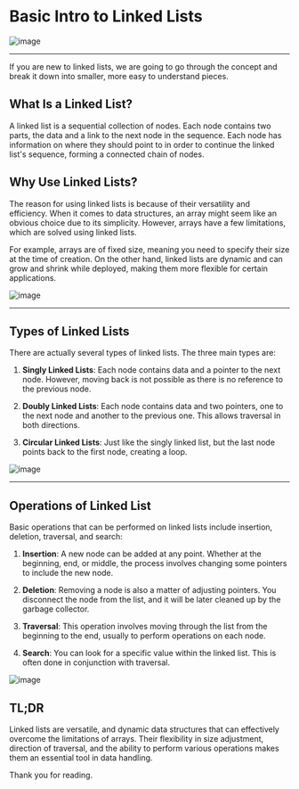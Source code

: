 # Basic Intro to Linked Lists

![image](https://github.com/ConlanSchool/Linked-Lists/assets/121739541/aace6680-5485-427e-a5b9-c04c5ef16740)


---

If you are new to linked lists, we are going to go through the concept and break it down into smaller, more easy to understand pieces.

## What Is a Linked List?

A linked list is a sequential collection of nodes. Each node contains two parts, the data and a link to the next node in the sequence. Each node has information on where they should point to in order to continue the linked list's sequence, forming a connected chain of nodes.

## Why Use Linked Lists?

The reason for using linked lists is because of their versatility and efficiency. When it comes to data structures, an array might seem like an obvious choice due to its simplicity. However, arrays have a few limitations, which are solved using linked lists. 

For example, arrays are of fixed size, meaning you need to specify their size at the time of creation. On the other hand, linked lists are dynamic and can grow and shrink while deployed, making them more flexible for certain applications. 

![image](https://github.com/ConlanSchool/Linked-Lists/assets/121739541/900d35d5-a825-40e2-ba05-7f15eeb54f9d)

---

## Types of Linked Lists

There are actually several types of linked lists. The three main types are:

1. **Singly Linked Lists**: Each node contains data and a pointer to the next node. However, moving back is not possible as there is no reference to the previous node.

2. **Doubly Linked Lists**: Each node contains data and two pointers, one to the next node and another to the previous one. This allows traversal in both directions.

3. **Circular Linked Lists**: Just like the singly linked list, but the last node points back to the first node, creating a loop.

![image](https://github.com/ConlanSchool/Linked-Lists/assets/121739541/ba41625e-be40-4005-926e-415cb01baedf)


---

## Operations of Linked List 

Basic operations that can be performed on linked lists include insertion, deletion, traversal, and search:

1. **Insertion**: A new node can be added at any point. Whether at the beginning, end, or middle, the process involves changing some pointers to include the new node.

2. **Deletion**: Removing a node is also a matter of adjusting pointers. You disconnect the node from the list, and it will be later cleaned up by the garbage collector.

3. **Traversal**: This operation involves moving through the list from the beginning to the end, usually to perform operations on each node.

4. **Search**: You can look for a specific value within the linked list. This is often done in conjunction with traversal.

![image](https://github.com/ConlanSchool/Linked-Lists/assets/121739541/f8574cc6-1c0e-4cf6-834b-8836487e4655)

## TL;DR

Linked lists are versatile, and dynamic data structures that can effectively overcome the limitations of arrays. Their flexibility in size adjustment, direction of traversal, and the ability to perform various operations makes them an essential tool in data handling.

Thank you for reading.
